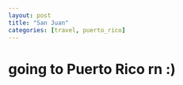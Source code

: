 ```yaml
---
layout: post
title: "San Juan"
categories: [travel, puerto_rico]
---
```


# going to Puerto Rico rn :)

